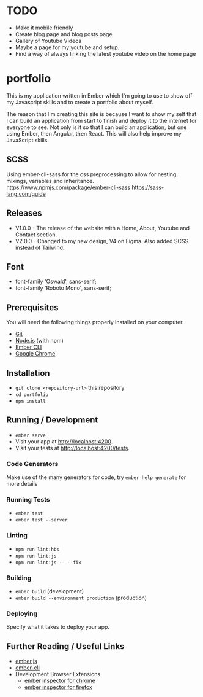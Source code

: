 # TODO

* Make it mobile friendly
* Create blog page and blog posts page
* Gallery of Youtube Videos
* Maybe a page for my youtube and setup.
* Find a way of always linking the latest youtube video on the home page

# portfolio

This is my application written in Ember which I'm going to use to show off my Javascript skills and to create a portfolio about myself.

The reason that I'm creating this site is because I want to show my self that I can build an application from start to finish and deploy it to the internet for everyone to see. Not only is it so that I can build an application, but one using Ember, then Angular, then React. This will also help improve my JavaScript skills.

## SCSS

Using ember-cli-sass for the css preprocessing to allow for nesting, mixings, variables and inheritance.
https://www.npmjs.com/package/ember-cli-sass
https://sass-lang.com/guide

## Releases

* V1.0.0 - The release of the website with a Home, About, Youtube and Contact section.
* V2.0.0 - Changed to my new design, V4 on Figma. Also added SCSS instead of Tailwind.

## Font

* font-family 'Oswald', sans-serif;
* font-family 'Roboto Mono', sans-serif;

## Prerequisites

You will need the following things properly installed on your computer.

* [Git](https://git-scm.com/)
* [Node.js](https://nodejs.org/) (with npm)
* [Ember CLI](https://ember-cli.com/)
* [Google Chrome](https://google.com/chrome/)

## Installation

* `git clone <repository-url>` this repository
* `cd portfolio`
* `npm install`

## Running / Development

* `ember serve`
* Visit your app at [http://localhost:4200](http://localhost:4200).
* Visit your tests at [http://localhost:4200/tests](http://localhost:4200/tests).

### Code Generators

Make use of the many generators for code, try `ember help generate` for more details

### Running Tests

* `ember test`
* `ember test --server`

### Linting

* `npm run lint:hbs`
* `npm run lint:js`
* `npm run lint:js -- --fix`

### Building

* `ember build` (development)
* `ember build --environment production` (production)

### Deploying

Specify what it takes to deploy your app.

## Further Reading / Useful Links

* [ember.js](https://emberjs.com/)
* [ember-cli](https://ember-cli.com/)
* Development Browser Extensions
  * [ember inspector for chrome](https://chrome.google.com/webstore/detail/ember-inspector/bmdblncegkenkacieihfhpjfppoconhi)
  * [ember inspector for firefox](https://addons.mozilla.org/en-US/firefox/addon/ember-inspector/)
